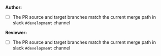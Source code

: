 <!--- If a particular person really should have a look at this to approve merge conflict resolution, uncomment the last line and @mention said person -->
**Author:**

- [ ] The PR source and target branches match the current merge path in slack `#development` channel

**Reviewer:**

- [ ] The PR source and target branches match the current merge path in slack `#development` channel
<!--- - [ ] Merge conflicts look ok to @<your-preferred-reviewer> -->
